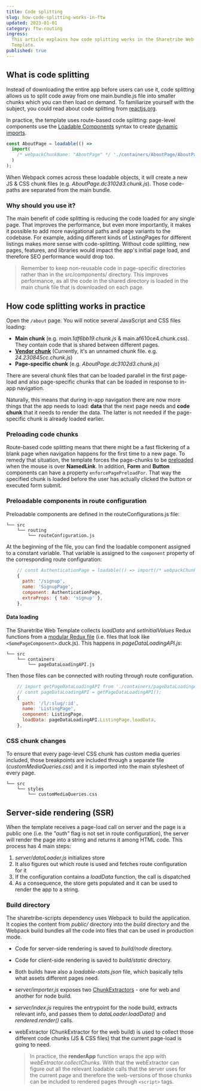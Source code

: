 ```yaml
---
title: Code splitting
slug: how-code-splitting-works-in-ftw
updated: 2023-01-01
category: ftw-routing
ingress:
  This article explains how code splitting works in the Sharetribe Web
  Template.
published: true
---
```


## What is code splitting

Instead of downloading the entire app before users can use it, code
splitting allows us to split code away from one main.bundle.js file into
smaller chunks which you can then load on demand. To familiarize
yourself with the subject, you could read about code splitting from
[reactjs.org](https://reactjs.org/docs/code-splitting.html).

In practice, the template uses route-based code splitting: page-level
components use the
[Loadable Components](https://loadable-components.com/) syntax to create
[dynamic imports](https://webpack.js.org/api/module-methods/#import-1).

```js
const AboutPage = loadable(() =>
  import(
    /* webpackChunkName: "AboutPage" */ './containers/AboutPage/AboutPage'
  )
);
```

When Webpack comes across these loadable objects, it will create a new
JS & CSS chunk files (e.g. _AboutPage.dc3102d3.chunk.js_). Those
code-paths are separated from the main bundle.

### Why should you use it?

The main benefit of code splitting is reducing the code loaded for any
single page. That improves the performance, but even more importantly,
it makes it possible to add more navigational paths and page variants to
the codebase. For example, adding different kinds of ListingPages for
different listings makes more sense with code-splitting. Without code
splitting, new pages, features, and libraries would impact the app's
initial page load, and therefore SEO performance would drop too.

> Remember to keep non-reusable code in page-specific directories rather
> than in the src/components/ directory. This improves performance, as
> all the code in the shared directory is loaded in the main chunk file
> that is downloaded on each page.

## How code splitting works in practice

Open the `/about` page. You will notice several JavaScript and CSS files
loading:

- **Main chunk** (e.g. _main.1df6bb19.chunk.js_ &
  main.af610ce4.chunk.css). They contain code that is shared between
  different pages.
- [**Vendor chunk**](https://twitter.com/wSokra/status/969633336732905474)
  (Currently, it's an unnamed chunk file. e.g. _24.230845cc.chunk.js_)
- **Page-specific chunk** (e.g. _AboutPage.dc3102d3.chunk.js_)

There are several chunk files that can be loaded parallel in the first
page-load and also page-specific chunks that can be loaded in response
to in-app navigation.

Naturally, this means that during in-app navigation there are now more
things that the app needs to load: **data** that the next page needs and
**code chunk** that it needs to render the data. The latter is not
needed if the page-specific chunk is already loaded earlier.

### Preloading code chunks

Route-based code splitting means that there might be a fast flickering
of a blank page when navigation happens for the first time to a new
page. To remedy that situation, the template forces the page-chunks to
be
[preloaded](https://loadable-components.com/docs/prefetching/#manually-preload-a-component)
when the mouse is over **NamedLink**. In addition, **Form** and
**Button** components can have a property `enforcePagePreloadFor`. That
way the specified chunk is loaded before the user has actually clicked
the button or executed form submit.

### Preloadable components in route configuration

Preloadable components are defined in the routeConfigurations.js file:

```shell
└── src
    └── routing
        └── routeConfiguration.js
```

At the beginning of the file, you can find the loadable component
assigned to a constant variable. That variable is assigned to the
`component` property of the corresponding route configuration:

```js
    // const AuthenticationPage = loadable(() => import(/* webpackChunkName: "AuthenticationPage" */ './containers/AuthenticationPage/AuthenticationPage'));
    {
      path: '/signup',
      name: 'SignupPage',
      component: AuthenticationPage,
      extraProps: { tab: 'signup' },
    },
```

#### Data loading

The Sharetribe Web Template collects _loadData_ and _setInitialValues_
Redux functions from a
[modular Redux file](https://github.com/erikras/ducks-modular-redux)
(i.e. files that look like `<SomePageComponent>`.duck.js). This happens
in _pageDataLoadingAPI.js_:

```shell
└── src
    └── containers
        └── pageDataLoadingAPI.js
```

Then those files can be connected with routing through route
configuration.

```js
    // import getPageDataLoadingAPI from './containers/pageDataLoadingAPI';
    // const pageDataLoadingAPI = getPageDataLoadingAPI();
    {
      path: '/l/:slug/:id',
      name: 'ListingPage',
      component: ListingPage,
      loadData: pageDataLoadingAPI.ListingPage.loadData,
    },
```

### CSS chunk changes

To ensure that every page-level CSS chunk has custom media queries
included, those breakpoints are included through a separate file
(_customMediaQueries.css_) and it is imported into the main stylesheet
of every page.

```shell
└── src
    └── styles
        └── customMediaQueries.css
```

## Server-side rendering (SSR)

When the template receives a page-load call on server and the page is a
public one (i.e. the _"auth"_ flag is not set in route configuration),
the server will render the page into a string and returns it among HTML
code. This process has 4 main steps:

1. _server/dataLoader.js_ initializes store
2. It also figures out which route is used and fetches route
   configuration for it
3. If the configuration contains a _loadData_ function, the call is
   dispatched
4. As a consequence, the store gets populated and it can be used to
   render the app to a string.

### Build directory

The sharetribe-scripts dependency uses Webpack to build the application.
It copies the content from _public/_ directory into the _build_
directory and the Webpack build bundles all the code into files that can
be used in production mode.

- Code for server-side rendering is saved to _build/node_ directory.
- Code for client-side rendering is saved to _build/static_ directory.
- Both builds have also a _loadable-stats.json_ file, which basically
  tells what assets different pages need.
- _server/importer.js_ exposes two
  [ChunkExtractors](https://loadable-components.com/docs/server-side-rendering/#collecting-chunks) -
  one for web and another for node build.
- _server/index.js_ requires the entrypoint for the node build, extracts
  relevant info, and passes them to _dataLoader.loadData()_ and
  _rendered.render()_ calls.
- webExtractor (ChunkExtractor for the web build) is used to collect
  those different code chunks (JS & CSS files) that the current
  page-load is going to need.

  > In practice, the **renderApp** function wraps the app with
  > _webExtractor.collectChunks_. With that the webExtractor can figure
  > out all the relevant loadable calls that the server uses for the
  > current page and therefore the web-versions of those chunks can be
  > included to rendered pages through `<script>` tags.
